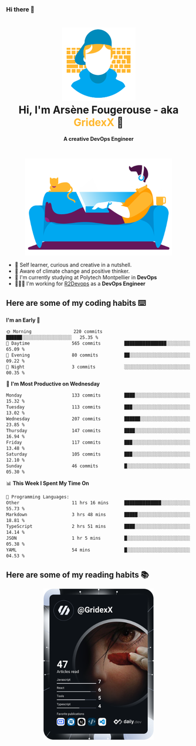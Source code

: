 ### Hi there 👋

<!--
**GridexX/gridexx** is a ✨ _special_ ✨ repository because its `README.md` (this file) appears on your GitHub profile.

Here are some ideas to get you started:

- 🔭 I’m currently working on ...
- 🌱 I’m currently learning ...
- 👯 I’m looking to collaborate on ...
- 🤔 I’m looking for help with ...
- 💬 Ask me about ...
- 📫 How to reach me: ...
- 😄 Pronouns: ...
- ⚡ Fun fact: ...
-->


<!-- Header -->
<h1 align="center">
  <img src="./images/user_profile.png" width="200">
  <br>
  Hi, I'm Arsène Fougerouse - aka <span style="color:#ffb72e">GridexX</span> 👋
</h1>


<p align="center">
  <b>A creative DevOps Engineer </b>
</p>
<br/>
<p align="center">
  <img src="./images/man_couch.png" width="400">
</p>

- 🎨 Self learner, curious and creative in a nutshell. 
- 🌱 Aware of climate change and positive thinker.
- 📕 I'm currently studying at Polytech Montpellier in **DevOps**
- 👨🏻‍💻 I'm working for [R2Devops](https://r2devops.io) as a **DevOps Engineer**


## Here are some of my coding habits ⌨️

<!-- Add a section about tech and Ops stack
  Like this one : https://github.com/Xanthus58#-tech-stack
-->
<!--START_SECTION:waka-->
**I'm an Early 🐤** 

```text
🌞 Morning                220 commits         ██████░░░░░░░░░░░░░░░░░░░   25.35 % 
🌆 Daytime                565 commits         ████████████████░░░░░░░░░   65.09 % 
🌃 Evening                80 commits          ██░░░░░░░░░░░░░░░░░░░░░░░   09.22 % 
🌙 Night                  3 commits           ░░░░░░░░░░░░░░░░░░░░░░░░░   00.35 % 
```
📅 **I'm Most Productive on Wednesday** 

```text
Monday                   133 commits         ████░░░░░░░░░░░░░░░░░░░░░   15.32 % 
Tuesday                  113 commits         ███░░░░░░░░░░░░░░░░░░░░░░   13.02 % 
Wednesday                207 commits         ██████░░░░░░░░░░░░░░░░░░░   23.85 % 
Thursday                 147 commits         ████░░░░░░░░░░░░░░░░░░░░░   16.94 % 
Friday                   117 commits         ███░░░░░░░░░░░░░░░░░░░░░░   13.48 % 
Saturday                 105 commits         ███░░░░░░░░░░░░░░░░░░░░░░   12.10 % 
Sunday                   46 commits          █░░░░░░░░░░░░░░░░░░░░░░░░   05.30 % 
```


📊 **This Week I Spent My Time On** 

```text
💬 Programming Languages: 
Other                    11 hrs 16 mins      ██████████████░░░░░░░░░░░   55.73 % 
Markdown                 3 hrs 48 mins       █████░░░░░░░░░░░░░░░░░░░░   18.81 % 
TypeScript               2 hrs 51 mins       ████░░░░░░░░░░░░░░░░░░░░░   14.14 % 
JSON                     1 hr 5 mins         █░░░░░░░░░░░░░░░░░░░░░░░░   05.38 % 
YAML                     54 mins             █░░░░░░░░░░░░░░░░░░░░░░░░   04.53 % 
```


<!--END_SECTION:waka-->

## Here are some of my reading habits 📚
<div  align="center">
  <img src="./images/devcard.png" width="300">
</div>

